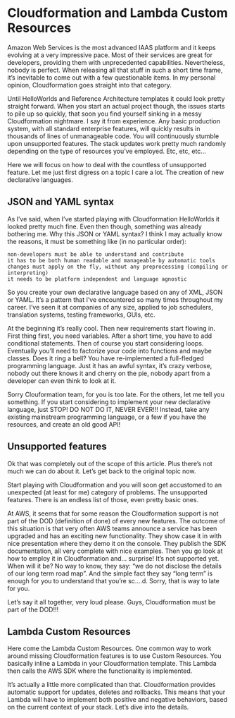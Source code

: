 <h1>Cloudformation and Lambda Custom Resources</h1>

Amazon Web Services is the most advanced IAAS platform and it keeps evolving at a very impressive pace. Most of their services are great for developers, providing them with unprecedented capabilities. Nevertheless, nobody is perfect. When releasing all that stuff in such a short time frame, it’s inevitable to come out with a few questionable items. In my personal opinion, Cloudformation goes straight into that category.

Until HelloWorlds and Reference Architecture templates it could look pretty straight forward. When you start an actual project though, the issues starts to pile up so quickly, that soon you find yourself sinking in a messy Cloudformation nightmare. I say it from experience. Any basic production system, with all standard enterprise features, will quickly results in thousands of lines of unmanageable code. You will continuously stumble upon unsupported features. The stack updates work pretty much randomly depending on the type of resources you’ve employed. Etc, etc, etc…

Here we will focus on how to deal with the countless of unsupported feature. Let me just first digress on a topic I care a lot. The creation of new declarative languages.
<h2>JSON and YAML syntax</h2>

As I’ve said, when I’ve started playing with Cloudformation HelloWorlds it looked pretty much fine. Even then though, something was already bothering me. Why this JSON or YAML syntax? I think I may actually know the reasons, it must be something like (in no particular order):

    non-developers must be able to understand and contribute
    it has to be both human readable and manageable by automatic tools
    changes must apply on the fly, without any preprocessing (compiling or interpreting)
    it needs to be platform independent and language agnostic

So you create your own declarative language based on any of XML, JSON or YAML. It’s a pattern that I’ve encountered so many times throughout my career. I’ve seen it at companies of any size, applied to job schedulers, translation systems, testing frameworks, GUIs, etc.

At the beginning it’s really cool. Then new requirements start flowing in. First thing first, you need variables. After a short time, you have to add conditional statements. Then of course you start considering loops. Eventually you’ll need to factorize your code into functions and maybe classes. Does it ring a bell? You have re-implemented a full-fledged programming language. Just it has an awful syntax, it’s crazy verbose, nobody out there knows it and cherry on the pie, nobody apart from a developer can even think to look at it.

Sorry Clouformation team, for you is too late. For the others, let me tell you something. If you start considering to implement your new declarative language, just STOP! DO NOT DO IT, NEVER EVER!!! Instead, take any existing mainstream programming language, or a few if you have the resources, and create an old good API!
<h2>Unsupported features</h2>

Ok that was completely out of the scope of this article. Plus there’s not much we can do about it. Let’s get back to the original topic now.

Start playing with Cloudformation and you will soon get accustomed to an unexpected (at least for me) category of problems. The unsupported features. There is an endless list of those, even pretty basic ones.

At AWS, it seems that for some reason the Cloudformation support is not part of the DOD (definition of done) of every new features. The outcome of this situation is that very often AWS teams announce a service has been upgraded and has an exciting new functionality. They show case it in with nice presentation where they demo it on the console. They publish the SDK documentation, all very complete with nice examples. Then you go look at how to employ it in Cloudformation and… surprise! It’s not supported yet. When will it be? No way to know, they say: “we do not disclose the details of our long term road map”. And the simple fact they say “long term” is enough for you to understand that you’re sc….d. Sorry, that is way to late for you.

Let’s say it all together, very loud please. Guys, Cloudformation must be part of the DOD!!!
<h2>Lambda Custom Resources</h2>

Here come the Lambda Custom Resources. One common way to work around missing Cloudformation features is to use Custom Resources. You basically inline a Lambda in your Cloudformation template. This Lambda then calls the AWS SDK where the functionality is implemented.

It’s actually a little more complicated than that. Cloudformation provides automatic support for updates, deletes and rollbacks. This means that your Lambda will have to implement both positive and negative behaviors, based on the current context of your stack. Let’s dive into the details.
